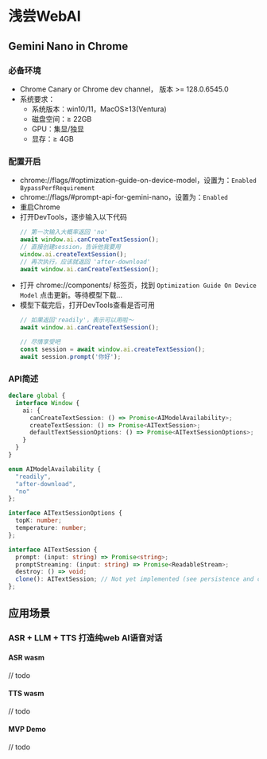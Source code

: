 # 浅尝WebAI

## Gemini Nano in Chrome

### 必备环境
- Chrome Canary or Chrome dev channel， 版本 >= 128.0.6545.0
- 系统要求：
  - 系统版本：win10/11，MacOS≥13(Ventura)
  - 磁盘空间：≥ 22GB
  - GPU：集显/独显
  - 显存：≥ 4GB

### 配置开启
- chrome://flags/#optimization-guide-on-device-model，设置为：`Enabled BypassPerfRequirement`
- chrome://flags/#prompt-api-for-gemini-nano，设置为：`Enabled`
- 重启Chrome
- 打开DevTools，逐步输入以下代码
  ```javascript
  // 第一次输入大概率返回 'no'
  await window.ai.canCreateTextSession();
  // 直接创建session，告诉他我要用
  window.ai.createTextSession();
  // 再次执行，应该就返回 'after-download'
  await window.ai.canCreateTextSession();
  ```
- 打开 chrome://components/ 标签页，找到 `Optimization Guide On Device Model` 点击更新。等待模型下载...
- 模型下载完后，打开DevTools查看是否可用
  ```javascript
  // 如果返回'readily'，表示可以用啦～
  await window.ai.canCreateTextSession();

  // 尽情享受吧
  const session = await window.ai.createTextSession();
  await session.prompt('你好');
  ```

### API简述
```typescript
declare global {
  interface Window {
    ai: {
      canCreateTextSession: () => Promise<AIModelAvailability>;
      createTextSession: () => Promise<AITextSession>;
      defaultTextSessionOptions: () => Promise<AITextSessionOptions>;
    }
  }
}

enum AIModelAvailability {
  "readily",
  "after-download",
  "no"
};

interface AITextSessionOptions {
  topK: number;
  temperature: number;
};

interface AITextSession {
  prompt: (input: string) => Promise<string>;
  promptStreaming: (input: string) => Promise<ReadableStream>;
  destroy: () => void;
  clone(): AITextSession; // Not yet implemented (see persistence and cloning for context)
};
```

## 应用场景
### ASR + LLM + TTS 打造纯web AI语音对话

#### ASR wasm
// todo

#### TTS wasm
// todo

#### MVP Demo
// todo